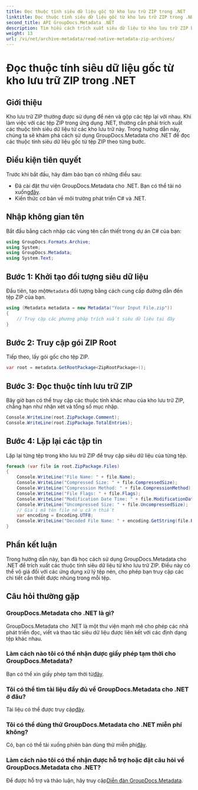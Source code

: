 ```yaml
---
title: Đọc thuộc tính siêu dữ liệu gốc từ kho lưu trữ ZIP trong .NET
linktitle: Đọc thuộc tính siêu dữ liệu gốc từ kho lưu trữ ZIP trong .NET
second_title: API GroupDocs.Metadata .NET
description: Tìm hiểu cách trích xuất siêu dữ liệu từ kho lưu trữ ZIP bằng GroupDocs.Metadata cho .NET. Khám phá hướng dẫn từng bước để đọc thuộc tính gốc.
weight: 13
url: /vi/net/archive-metadata/read-native-metadata-zip-archives/
---
```


# Đọc thuộc tính siêu dữ liệu gốc từ kho lưu trữ ZIP trong .NET

## Giới thiệu
Kho lưu trữ ZIP thường được sử dụng để nén và gộp các tệp lại với nhau. Khi làm việc với các tệp ZIP trong ứng dụng .NET, thường cần phải trích xuất các thuộc tính siêu dữ liệu từ các kho lưu trữ này. Trong hướng dẫn này, chúng ta sẽ khám phá cách sử dụng GroupDocs.Metadata cho .NET để đọc các thuộc tính siêu dữ liệu gốc từ tệp ZIP theo từng bước.
## Điều kiện tiên quyết
Trước khi bắt đầu, hãy đảm bảo bạn có những điều sau:
- Đã cài đặt thư viện GroupDocs.Metadata cho .NET. Bạn có thể tải nó xuống[đây](https://releases.groupdocs.com/metadata/net/).
- Kiến thức cơ bản về môi trường phát triển C# và .NET.

## Nhập không gian tên
Bắt đầu bằng cách nhập các vùng tên cần thiết trong dự án C# của bạn:
```csharp
using GroupDocs.Formats.Archive;
using System;
using GroupDocs.Metadata;
using System.Text;
```
## Bước 1: Khởi tạo đối tượng siêu dữ liệu
 Đầu tiên, tạo một`Metadata` đối tượng bằng cách cung cấp đường dẫn đến tệp ZIP của bạn.
```csharp
using (Metadata metadata = new Metadata("Your Input File.zip"))
{
    // Truy cập các phương pháp trích xuất siêu dữ liệu tại đây
}
```
## Bước 2: Truy cập gói ZIP Root
Tiếp theo, lấy gói gốc cho tệp ZIP.
```csharp
var root = metadata.GetRootPackage<ZipRootPackage>();
```
## Bước 3: Đọc thuộc tính lưu trữ ZIP
Bây giờ bạn có thể truy cập các thuộc tính khác nhau của kho lưu trữ ZIP, chẳng hạn như nhận xét và tổng số mục nhập.
```csharp
Console.WriteLine(root.ZipPackage.Comment);
Console.WriteLine(root.ZipPackage.TotalEntries);
```
## Bước 4: Lặp lại các tập tin
Lặp lại từng tệp trong kho lưu trữ ZIP để truy cập siêu dữ liệu của từng tệp.
```csharp
foreach (var file in root.ZipPackage.Files)
{
    Console.WriteLine("File Name: " + file.Name);
    Console.WriteLine("Compressed Size: " + file.CompressedSize);
    Console.WriteLine("Compression Method: " + file.CompressionMethod);
    Console.WriteLine("File Flags: " + file.Flags);
    Console.WriteLine("Modification Date Time: " + file.ModificationDateTime);
    Console.WriteLine("Uncompressed Size: " + file.UncompressedSize);
    // Giải mã tên file nếu cần thiết
    var encoding = Encoding.UTF8;
    Console.WriteLine("Decoded File Name: " + encoding.GetString(file.RawName));
}
```

## Phần kết luận
Trong hướng dẫn này, bạn đã học cách sử dụng GroupDocs.Metadata cho .NET để trích xuất các thuộc tính siêu dữ liệu từ kho lưu trữ ZIP. Điều này có thể vô giá đối với các ứng dụng xử lý tệp nén, cho phép bạn truy cập các chi tiết cần thiết được nhúng trong mỗi tệp.

## Câu hỏi thường gặp
### GroupDocs.Metadata cho .NET là gì?
GroupDocs.Metadata cho .NET là một thư viện mạnh mẽ cho phép các nhà phát triển đọc, viết và thao tác siêu dữ liệu được liên kết với các định dạng tệp khác nhau.
### Làm cách nào tôi có thể nhận được giấy phép tạm thời cho GroupDocs.Metadata?
 Bạn có thể xin giấy phép tạm thời từ[đây](https://purchase.groupdocs.com/temporary-license/).
### Tôi có thể tìm tài liệu đầy đủ về GroupDocs.Metadata cho .NET ở đâu?
 Tài liệu có thể được truy cập[đây](https://tutorials.groupdocs.com/metadata/net/).
### Tôi có thể dùng thử GroupDocs.Metadata cho .NET miễn phí không?
 Có, bạn có thể tải xuống phiên bản dùng thử miễn phí[đây](https://releases.groupdocs.com/).
### Làm cách nào tôi có thể nhận được hỗ trợ hoặc đặt câu hỏi về GroupDocs.Metadata cho .NET?
 Để được hỗ trợ và thảo luận, hãy truy cập[Diễn đàn GroupDocs.Metadata](https://forum.groupdocs.com/c/metadata/14).